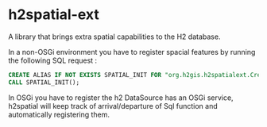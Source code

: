 h2spatial-ext
=====

A library that brings extra spatial capabilities to the H2 database.

In a non-OSGi environment you have to register spacial features by running the following SQL request :

```sql
CREATE ALIAS IF NOT EXISTS SPATIAL_INIT FOR "org.h2gis.h2spatialext.CreateSpatialExtension.initSpatialExtension";
CALL SPATIAL_INIT();
```

In OSGi you have to register the h2 DataSource has an OSGi service,
 h2spatial will keep track of arrival/departure of Sql function and automatically registering them.

